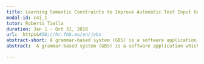 ```yaml
---
title: Learning Semantic Constraints to Improve Automatic Test Input Generation for Grammar-based Systems
modal-id: c4i_1
tutor: Roberto Tiella
duration: Jan 1 - Oct 31, 2018
url:  https&#58;//hr.fbk.eu/en/jobs
abstract-short: A grammar-based system (GBS) is a software application which performs computations on a highly-structured textual input.
abstract:  A grammar-based system (GBS) is a software application which performs computations on a highly-structured textual input. Compilers and interpreters of programming languages, such as Java or C#, are well-known examples of GBSs but many other types of applications are actually GBSs&#58; html browsers, postscript rendering engines, SQL interpreters, to cite a few. Often the development process of a GBS is based on tools, such as Lex/Yacc and Antlr, which generate code from an annotated Context Free Grammar (CFG). Thus it is reasonable to assume that a CFG describing an over-approximation of the input strings accepted by a GBS exists. Many techniques were developed to randomly sample such over-approximating language. One of the main open challenges in test input generation for GBSs is how to deal with the set of semantic constraints not captured by CFG rules. The aim of this research internship is to investigate how the application of NLP and machine learning techniques, e.g. neural networks, can improve state-of-the-art sentence generators based on CFG. <br />Scientific Area&#58; Software Engineering, Software Testing <br />Required Skills and knowledge&#58; Solid Python programming skills; Basic knowledge of programming language compilers, and grammar-based system development tools, e.g. Antlr, Lex/Yacc, etc. <br />Competencies to be Acquired&#58; Acquisition of advance knowledge and skills in Software Testing; Acquisition of knowledge and skills in NLP and Neural Network technologies; Contribution to the development of a state-of-the-art research-driven tool.

---
```



